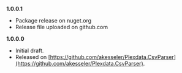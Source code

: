 


**1.0.0.1**

- Package release on nuget.org
- Release file uploaded on github.com

**1.0.0.0**

- Initial draft.
- Released on [https://github.com/akesseler/Plexdata.CsvParser](https://github.com/akesseler/Plexdata.CsvParser).


